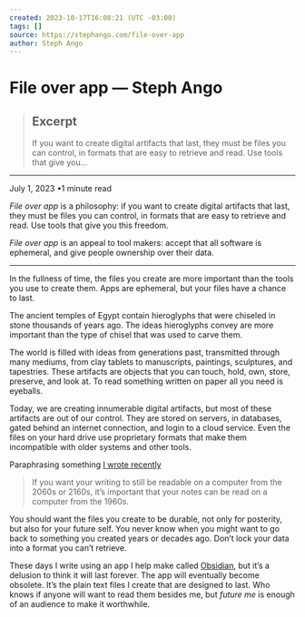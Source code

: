 ```yaml
---
created: 2023-10-17T16:08:21 (UTC -03:00)
tags: []
source: https://stephango.com/file-over-app
author: Steph Ango
---
```


# File over app — Steph Ango

> ## Excerpt
> If you want to create digital artifacts that last, they must be files you can control, in formats that are easy to retrieve and read. Use tools that give you...

---
July 1, 2023 •1 minute read

_File over app_ is a philosophy: if you want to create digital artifacts that last, they must be files you can control, in formats that are easy to retrieve and read. Use tools that give you this freedom.

_File over app_ is an appeal to tool makers: accept that all software is ephemeral, and give people ownership over their data.

___

In the fullness of time, the files you create are more important than the tools you use to create them. Apps are ephemeral, but your files have a chance to last.

The ancient temples of Egypt contain hieroglyphs that were chiseled in stone thousands of years ago. The ideas hieroglyphs convey are more important than the type of chisel that was used to carve them.

The world is filled with ideas from generations past, transmitted through many mediums, from clay tablets to manuscripts, paintings, sculptures, and tapestries. These artifacts are objects that you can touch, hold, own, store, preserve, and look at. To read something written on paper all you need is eyeballs.

Today, we are creating innumerable digital artifacts, but most of these artifacts are out of our control. They are stored on servers, in databases, gated behind an internet connection, and login to a cloud service. Even the files on your hard drive use proprietary formats that make them incompatible with older systems and other tools.

Paraphrasing something [I wrote recently](https://obsidian.md/blog/new-obsidian-icon/)

> If you want your writing to still be readable on a computer from the 2060s or 2160s, it’s important that your notes can be read on a computer from the 1960s.

You should want the files you create to be durable, not only for posterity, but also for your future self. You never know when you might want to go back to something you created years or decades ago. Don’t lock your data into a format you can’t retrieve.

These days I write using an app I help make called [Obsidian](https://stephango.com/obsidian), but it’s a delusion to think it will last forever. The app will eventually become obsolete. It’s the plain text files I create that are designed to last. Who knows if anyone will want to read them besides me, but _future me_ is enough of an audience to make it worthwhile.
